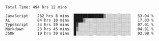 
<!--START_SECTION:waka-->

```text
Total Time: 494 hrs 12 mins

JavaScript    262 hrs 8 mins  █████████████▒░░░░░░░░░░░   53.04 %
AL            84 hrs 10 mins  ████▒░░░░░░░░░░░░░░░░░░░░   17.03 %
TypeScript    34 hrs 39 mins  █▓░░░░░░░░░░░░░░░░░░░░░░░   07.01 %
Markdown      23 hrs 45 mins  █▒░░░░░░░░░░░░░░░░░░░░░░░   04.81 %
JSON          19 hrs 39 mins  █░░░░░░░░░░░░░░░░░░░░░░░░   03.98 %
```

<!--END_SECTION:waka-->












